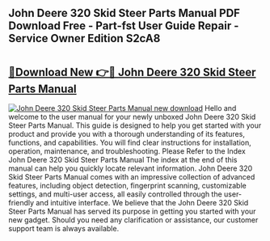 ## John Deere 320 Skid Steer Parts Manual PDF Download Free - Part-fst User Guide Repair - Service Owner Edition S2cA8

# <h2><a href="http://bc88170.oget.top/?id=John+Deere+320+Skid+Steer+Parts+Manual">🔗Download New 👉🔴 John Deere 320 Skid Steer Parts Manual</a></h2>

[![John Deere 320 Skid Steer Parts Manual new download](https://i.imgur.com/5g1atiW.png)](http://bc88170.oget.top/?id=John+Deere+320+Skid+Steer+Parts+Manual)
Hello and welcome to the user manual for your newly unboxed John Deere 320 Skid Steer Parts Manual. This guide is designed to help you get started with your product and provide you with a thorough understanding of its features, functions, and capabilities. You will find clear instructions for installation, operation, maintenance, and troubleshooting. Please Refer to the Index John Deere 320 Skid Steer Parts Manual The index at the end of this manual can help you quickly locate relevant information. John Deere 320 Skid Steer Parts Manual comes with an impressive collection of advanced features, including object detection, fingerprint scanning, customizable settings, and multi-user access, all easily controlled through the user-friendly and intuitive interface. We believe that the John Deere 320 Skid Steer Parts Manual has served its purpose in getting you started with your new gadget. Should you need any clarification or assistance, our customer support team is always available.
